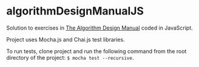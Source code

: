# algorithmDesignManualJS

Solution to exercises in [The Algorithm Design Manual](http://www.algorist.com/) coded in JavaScript.

Project uses Mocha.js and Chai.js test libraries.

To run tests, clone project and run the following command from the root directory of the project: `$ mocha test --recursive`.
